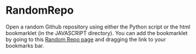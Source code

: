 # RandomRepo
Open a random Github repository using either the Python script or the html bookmarklet (in the JAVASCRIPT directory). You
can add the bookmarklet by going to this [Random Repo page](https://ryandavison.github.io/RandomRepo/JAVASCRIPT/random_src.html) and dragging the link to 
your bookmarks bar.
